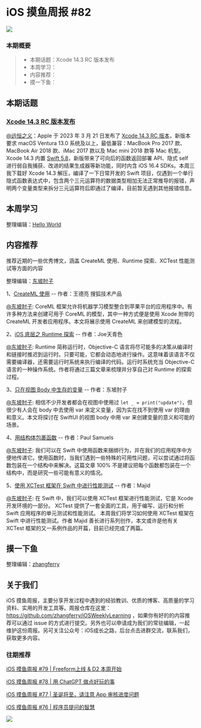 # iOS 摸鱼周报 #82

![](https://cdn.zhangferry.com/Images/moyu_weekly_cover.jpeg)

### 本期概要

> * 本期话题：Xcode 14.3 RC 版本发布
> * 本周学习：
> * 内容推荐：
> * 摸一下鱼：

## 本期话题

### [Xcode 14.3 RC 版本发布](https://developer.apple.com/documentation/xcode-release-notes/xcode-14_3-release-notes "Xcode 14.3 RC 版本发布")

[@远恒之义](https://github.com/eternaljust)：Apple 于 2023 年 3 月 21 日发布了 [Xcode 14.3 RC 版本](https://developer.apple.com/services-account/download?path=/Developer_Tools/Xcode_14.3_Release_Candidate/Xcode_14.3_Release_Candidate.xip "Xcode 14.3 RC 版本下载")，新版本要求 macOS Ventura 13.0 系统及以上，最低兼容：MacBook Pro 2017 款、MacBook Air 2018 款、iMac 2017 款以及 Mac mini 2018 款等 Mac 机型。Xcode 14.3 内置 [Swift 5.8](https://www.hackingwithswift.com/articles/256/whats-new-in-swift-5-8 "Swift 5.8 中的新功能")，新版带来了可向后的函数返回部署 API、隐式 self 进行弱自我捕获、改进的结果生成器等新功能，同时内含 iOS 16.4 SDKs。本周三我下载好 Xcode 14.3 解压，编译了一下日常开发的 Swift 项目，仅遇到一个单行隐式函数表达式中，包含两个三元运算符的数据类型相加无法正常推导的报错，声明两个变量类型来拆分三元运算符后即通过了编译，目前暂无遇到其他报错信息。

## 本周学习

整理编辑：[Hello World](https://juejin.cn/user/2999123453164605/posts)



## 内容推荐

推荐近期的一些优秀博文，涵盖 CreateML 使用、Runtime 探索、XCTest 性能测试等方面的内容

整理编辑：[东坡肘子](https://www.fatbobman.com/)

1、[CreateML 使用](https://mp.weixin.qq.com/s/FGwv9cvf1lZDaYa9dh_kmQ "CreateML 使用") -- 作者：王德亮 搜狐技术产品

[@东坡肘子](https://www.fatbobman.com/): CoreML 框架允许将机器学习模型整合到苹果平台的应用程序中。有许多种方法来创建可用于 CoreML 的模型，其中一种方式便是使用 Xcode 附带的 CreateML 开发者应用程序。本文将展示使用 CreateML 来创建模型的流程。

2、[iOS 底层之 Runtime 探索](https://juejin.cn/post/7207330728698806309 "iOS 底层之 Runtime 探索") -- 作者：Joe天青色

[@东坡肘子](https://www.fatbobman.com/): Runtime 简称运行时，Objective-C 语言将尽可能多的决策从编译时和链接时推迟到运行时。只要可能，它都会动态地进行操作。这意味着该语言不仅需要编译器，还需要运行时系统来执行编译的代码。运行时系统充当 Objective-C 语言的一种操作系统。作者将通过三篇文章来梳理并分享自己对 Runtime 的探索过程。

3、[只在视图 Body 中生存的变量](https://www.fatbobman.com/posts/variables-that-only-survive-in-view-body/ "只在视图 Body 中生存的变量") -- 作者：东坡肘子

[@东坡肘子](https://www.fatbobman.com/): 相信不少开发者都会在视图中使用过 `let _ = print("update")`，但很少有人会在 body 中去使用 var 来定义变量，因为实在找不到使用 var 的理由和意义。本文将探讨在 SwiftUI 的视图 body 中用 var 来创建变量的意义和可能的场景。

4、[用结构体包裹函数](https://paul-samuels.com/blog/2023/03/18/wrapping-functions-in-structs/ "用结构体包裹函数") -- 作者：Paul Samuels

[@东坡肘子](https://www.fatbobman.com/): 我们可以在 Swift 中使用函数来捆绑行为，并在我们的应用程序中方便地传递它。使用函数时，当我们遇到一些特殊的可用性问题，可以尝试通过将函数包装在一个结构中来解决。这篇文章 100% 不是建议把每个函数都包装在一个结构中，而是研究一些可能有意义的情况。

5、[使用 XCTest 框架在 Swift 中进行性能测试](https://swiftwithmajid.com/2023/03/15/performance-testing-in-swift-using-xctest-framework/ "使用 XCTest 框架在 Swift 中进行性能测试") -- 作者：Majid

[@东坡肘子](https://www.fatbobman.com/): 在 Swift 中，我们可以使用 XCTest 框架进行性能测试，它是 Xcode 开发环境的一部分。 XCTest 提供了一套全面的工具，用于编写、运行和分析 Swift 应用程序的单元测试和性能测试。 本周我们将学习如何使用 XCTest 框架在 Swift 中进行性能测试。作者 Majid 善长进行系列创作，本文或许是他有关 XCTest 框架的又一系例作品的开篇，目前已经完成了两篇。


## 摸一下鱼

整理编辑：[zhangferry](https://zhangferry.com)



## 关于我们

iOS 摸鱼周报，主要分享开发过程中遇到的经验教训、优质的博客、高质量的学习资料、实用的开发工具等。周报仓库在这里：https://github.com/zhangferry/iOSWeeklyLearning ，如果你有好的的内容推荐可以通过 issue 的方式进行提交。另外也可以申请成为我们的常驻编辑，一起维护这份周报。另可关注公众号：iOS成长之路，后台点击进群交流，联系我们，获取更多内容。

### 往期推荐

[iOS 摸鱼周报 #79 | Freeform上线 & D2 本周开始](https://mp.weixin.qq.com/s/HdEhmXt60853tzM6xiVUwA)

[iOS 摸鱼周报 #78 |  用 ChatGPT 做点好玩的事 ](https://mp.weixin.qq.com/s/27J4NguYRsxYWmff_6iDcg)

[iOS 摸鱼周报 #77 | 圣诞将至，请注意 App 审核进度问题](https://mp.weixin.qq.com/s/yYdGO1kRcwQJ3-z-aavHYA)

[iOS 摸鱼周报 #76 | 程序员提问的智慧](https://mp.weixin.qq.com/s/5chb-a9u7VMdLis1FG6B6Q)

![](https://cdn.zhangferry.com/Images/WechatIMG384.jpeg)
